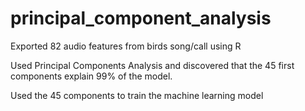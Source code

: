 # principal_component_analysis
Exported 82 audio features from birds song/call using R

Used Principal Components Analysis and discovered that the 45 first components explain 99% of the model.

Used the 45 components to train the machine learning model

